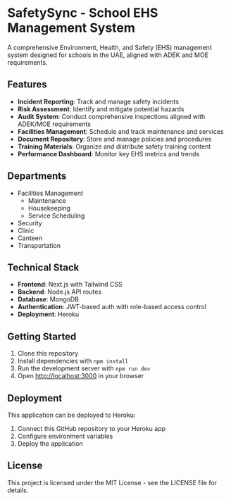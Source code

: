 # SafetySync - School EHS Management System

A comprehensive Environment, Health, and Safety (EHS) management system designed for schools in the UAE, aligned with ADEK and MOE requirements.

## Features

- **Incident Reporting**: Track and manage safety incidents
- **Risk Assessment**: Identify and mitigate potential hazards
- **Audit System**: Conduct comprehensive inspections aligned with ADEK/MOE requirements
- **Facilities Management**: Schedule and track maintenance and services
- **Document Repository**: Store and manage policies and procedures
- **Training Materials**: Organize and distribute safety training content
- **Performance Dashboard**: Monitor key EHS metrics and trends

## Departments

- Facilities Management
  - Maintenance
  - Housekeeping
  - Service Scheduling
- Security
- Clinic
- Canteen
- Transportation

## Technical Stack

- **Frontend**: Next.js with Tailwind CSS
- **Backend**: Node.js API routes
- **Database**: MongoDB
- **Authentication**: JWT-based auth with role-based access control
- **Deployment**: Heroku

## Getting Started

1. Clone this repository
2. Install dependencies with `npm install`
3. Run the development server with `npm run dev`
4. Open [http://localhost:3000](http://localhost:3000) in your browser

## Deployment

This application can be deployed to Heroku:

1. Connect this GitHub repository to your Heroku app
2. Configure environment variables
3. Deploy the application

## License

This project is licensed under the MIT License - see the LICENSE file for details.
